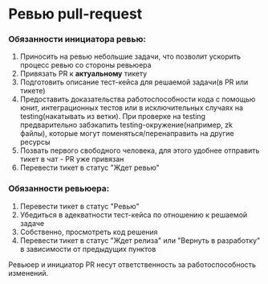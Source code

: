 # Ревью pull-request

### Обязанности инициатора ревью:
1. Приносить на ревью небольшие задачи, что позволит ускорить процесс ревью со стороны ревьюера
1. Привязать PR к **актуальному** тикету
1. Подготовить описание тест-кейса для решаемой задачи(в PR или тикете)
1. Предоставить доказательства работоспособности кода с помощью юнит, интеграционных тестов или в исключительных случаях на testing(накатывать из ветки). При проверке на testing предварительно забэкапить testing-окружение(например, zk файлы), которые могут поменяться/перенаправить на другие ресурсы
1. Позвать первого свободного человека, для этого удобнее отправить тикет в чат - PR уже привязан
1. Перевести тикет в статус "Ждет ревью"

### Обязанности ревьюера:
1. Перевести тикет в статус "Ревью"
1. Убедиться в адекватности тест-кейса по отношению к решаемой задаче
1. Собственно, просмотреть код решения 
1. Перевести тикет в статус "Ждет релиза" или "Вернуть в разработку" в зависимости от предыдущих пунктов

Ревьюер и инициатор PR несут ответственность за работоспособность изменений.
